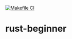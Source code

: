 [![Makefile CI](https://github.com/Rad-Monk/rust-beginner/actions/workflows/makefile.yml/badge.svg)](https://github.com/Rad-Monk/rust-beginner/actions/workflows/makefile.yml)
# rust-beginner
